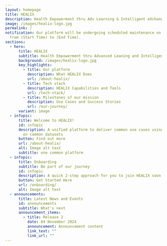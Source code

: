 ```yaml
---
layout: homepage
title: HEALIX
description: Health Empowerment thru Adv Learning & Intelligent eXchange
image: /images/healix-logo.jpg
permalink: /
notification: Our platform will be undergoing scheduled maintenance on (Date)
  from (Start Time) to (End Time).
sections:
  - hero:
      title: HEALIX
      subtitle: Health Empowerment thru Advanced Leaning and Intelligent eXchange
      background: /images/healix-logo.jpg
      key_highlights:
        - title: Our platform
          description: What HEALIX Does
          url: /about-healix/
        - title: Tech stack
          description: HEALIX Capabilities and Tools
          url: /tech-stack/
        - title: Milestones of our mission
          description: Use Cases and Success Stories
          url: /our-journey/
      variant: image
  - infopic:
      title: Welcome to HEALIX!
      id: infopic
      description: A unified platform to deliver common use cases using common tools
        on common datasets
      button: Find out more
      url: /about-healix/
      alt: Image alt text
      subtitle: one common platform
  - infopic:
      title: Onboarding
      subtitle: Be part of our journey
      id: infopic
      description: A quick 2-step approach for you to join HEALIX soon!
      button: Get Started Here
      url: /onboarding/
      alt: Image alt text
  - announcements:
      title: Latest News and Events
      id: announcements
      subtitle: What's next
      announcement_items:
        - title: Release 2
          date: 04 November 2024
          announcement: Announcement content
          link_text: ""
          link_url: ""
---
```

